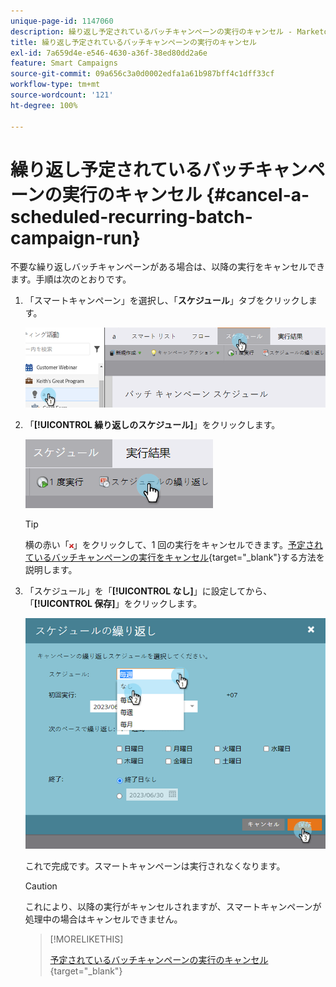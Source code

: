 ```yaml
---
unique-page-id: 1147060
description: 繰り返し予定されているバッチキャンペーンの実行のキャンセル - Marketo ドキュメント - 製品ドキュメント
title: 繰り返し予定されているバッチキャンペーンの実行のキャンセル
exl-id: 7a659d4e-e546-4630-a36f-38ed80dd2a6e
feature: Smart Campaigns
source-git-commit: 09a656c3a0d0002edfa1a61b987bff4c1dff33cf
workflow-type: tm+mt
source-wordcount: '121'
ht-degree: 100%

---
```


# 繰り返し予定されているバッチキャンペーンの実行のキャンセル {#cancel-a-scheduled-recurring-batch-campaign-run}

不要な繰り返しバッチキャンペーンがある場合は、以降の実行をキャンセルできます。手順は次のとおりです。

1. 「スマートキャンペーン」を選択し、「**スケジュール**」タブをクリックします。

   ![](assets/cancel-a-scheduled-recurring-batch-campaign-run-1.png)

1. 「**[!UICONTROL 繰り返しのスケジュール]**」をクリックします。

   ![](assets/cancel-a-scheduled-recurring-batch-campaign-run-2.png)

   >[!TIP]
   >
   >横の赤い「![x](assets/cancel-a-scheduled-recurring-batch-campaign-run-3.png)」をクリックして、1 回の実行をキャンセルできます。[予定されているバッチキャンペーンの実行をキャンセル](/help/marketo/product-docs/core-marketo-concepts/smart-campaigns/using-smart-campaigns/cancel-a-scheduled-batch-campaign-run.md){target="_blank"}する方法を説明します。

1. 「スケジュール」を「**[!UICONTROL なし]**」に設定してから、「**[!UICONTROL 保存]**」をクリックします。

   ![](assets/cancel-a-scheduled-recurring-batch-campaign-run-4.png)

   これで完成です。スマートキャンペーンは実行されなくなります。

   >[!CAUTION]
   >
   >これにより、以降の実行がキャンセルされますが、スマートキャンペーンが処理中の場合はキャンセルできません。

   >[!MORELIKETHIS]
   >
   >[予定されているバッチキャンペーンの実行のキャンセル](/help/marketo/product-docs/core-marketo-concepts/smart-campaigns/using-smart-campaigns/cancel-a-scheduled-batch-campaign-run.md){target="_blank"}

